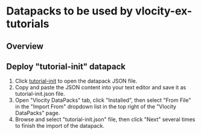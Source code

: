 # Datapacks to be used by vlocity-ex-tutorials
## Overview
## Deploy "tutorial-init" datapack
1. Click [tutorial-init](../tutorial-init/datapacks/tutorial-init.json) to open the datapack JSON file.
2. Copy and paste the JSON content into your text editor and save it as tutorial-init.json file.
3. Open "Vlocity DataPacks" tab, click "Installed", then select "From File" in the "Import From" dropdown list in the top right of the "Vlocity DataPacks" page.
4. Browse and select "tutorial-init.json" file, then click "Next" several times to finish the import of the datapack.

